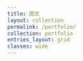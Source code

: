 ```yaml
---
title: 图文
layout: collection
permalink: /portfolio/
collection: portfolio
entries_layout: grid
classes: wide
---
```



